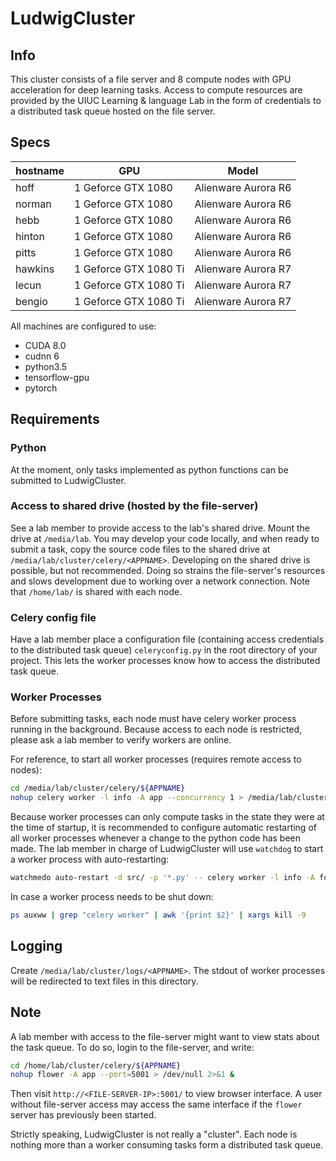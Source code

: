 # LudwigCluster

## Info

This cluster consists of a file server and 8 compute nodes with GPU acceleration for deep learning tasks.
Access to compute resources are provided by the UIUC Learning & language Lab in the form of credentials to a distributed task queue hosted on the file server.

## Specs

| hostname  |GPU                    | Model               |
|-----------|-----------------------|---------------------|
| hoff      |1 Geforce GTX 1080     | Alienware Aurora R6 |
| norman    |1 Geforce GTX 1080     | Alienware Aurora R6 |
| hebb      |1 Geforce GTX 1080     | Alienware Aurora R6 |
| hinton    |1 Geforce GTX 1080     | Alienware Aurora R6 |
| pitts     |1 Geforce GTX 1080     | Alienware Aurora R6 |
| hawkins   |1 Geforce GTX 1080 Ti  | Alienware Aurora R7 |
| lecun     |1 Geforce GTX 1080 Ti  | Alienware Aurora R7 |
| bengio    |1 Geforce GTX 1080 Ti  | Alienware Aurora R7 |

All machines are configured to use:
* CUDA 8.0
* cudnn 6
* python3.5
* tensorflow-gpu
* pytorch


## Requirements

### Python
At the moment, only tasks implemented as python functions can be submitted to LudwigCluster.

### Access to shared drive (hosted by the file-server)
See a lab member to provide access to the lab's shared drive. Mount the drive at ```/media/lab```.
You may develop your code locally, and when ready to submit a task, copy the source code files to the shared drive at ```/media/lab/cluster/celery/<APPNAME>```.
Developing on the shared drive is possible, but not recommended. 
Doing so strains the file-server's resources and slows development due to working over a network connection. 
Note that ```/home/lab/``` is shared with each node.

### Celery config file
Have a lab member place a configuration file (containing access credentials to the distributed task queue) ```celeryconfig.py``` in the root directory of your project. 
This lets the worker processes know how to access the distributed task queue.

### Worker Processes
Before submitting tasks, each node must have celery worker process running in the background.
Because access to each node is restricted, please ask a lab member to verify workers are online.

For reference, to start all worker processes (requires remote access to nodes):
```bash
cd /media/lab/cluster/celery/${APPNAME}
nohup celery worker -l info -A app --concurrency 1 > /media/lab/cluster/logs/${APPNAME}/$(hostname)_log.txt 2>&1 &
```

Because worker processes can only compute tasks in the state they were at the time of startup, 
it is recommended to configure automatic restarting of all worker processes whenever a change to the python code has been made.
The lab member in charge of LudwigCluster will use ```watchdog``` to start a worker process with auto-restarting:
```bash
watchmedo auto-restart -d src/ -p '*.py' -- celery worker -l info -A foo
```

In case a worker process needs to be shut down:
```bash
ps auxww | grep "celery worker" | awk '{print $2}' | xargs kill -9
```

## Logging
Create  ```/media/lab/cluster/logs/<APPNAME>```. 
The stdout of worker processes will be redirected to text files in this directory.


## Note

A lab member with access to the file-server might want to view stats about the task queue. 
To do so, login to the file-server, and write:
```bash
cd /home/lab/cluster/celery/${APPNAME}
nohup flower -A app --port=5001 > /dev/null 2>&1 &
```
Then visit ```http://<FILE-SERVER-IP>:5001/``` to view browser interface. 
A user without file-server access may access the same interface if the ```flower``` server has previously been started.

Strictly speaking, LudwigCluster is not really a "cluster". 
Each node is nothing more than a worker consuming tasks form a distributed task queue.